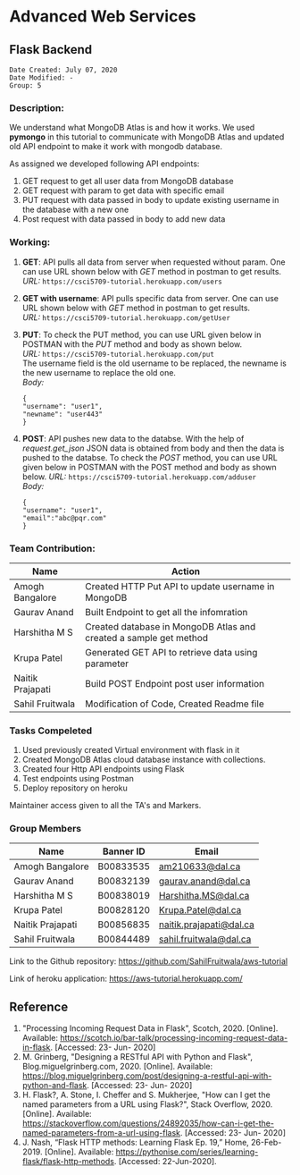 # Advanced Web Services
## Flask Backend
```
Date Created: July 07, 2020
Date Modified: -
Group: 5
```

### Description:
We understand what MongoDB Atlas is and how it works. We used **pymongo** in this tutorial to communicate with MongoDB Atlas and updated old API endpoint to make it work with mongodb database.

As assigned we developed following API endpoints:

1. GET request to get all user data from MongoDB database
2. GET request with param to get data with specific email
3. PUT request with data passed in body to update existing username in the database with a new one
4. Post request with data passed in body to add new data

### Working:

1. **GET**: API pulls all data from server when requested without param. One can use URL shown below with *GET* method in postman to get results.  
*URL:* `https://csci5709-tutorial.herokuapp.com/users`

2. **GET with username**: API pulls specific data from server. One can use URL shown below with *GET* method in postman to get results.  
*URL:* `https://csci5709-tutorial.herokuapp.com/getUser`

3. **PUT**: To check the PUT method, you can use URL given below in POSTMAN with the *PUT* method and body as shown below.  
*URL:* `https://csci5709-tutorial.herokuapp.com/put`  
The username field is the old username to be replaced, the newname is the new username to replace the old one.  
*Body:*
    ```
    {
    "username": "user1",
    "newname": "user443"
    }
    ``` 

4. **POST**: API pushes new data to the databse. With the help of _request.get_json_ JSON data is obtained from body and then the data is pushed to the databse. To check the *POST* method, you can use URL given below in POSTMAN with the POST method and body as shown below. 
*URL:* `https://csci5709-tutorial.herokuapp.com/adduser`  
*Body:*
    ```
    {
    "username": "user1",
    "email":"abc@pqr.com"
    }
    ``` 

### Team Contribution:

|      Name          | 							Action                                       |
|--------------------|-----------------------------------------------------------------------|
| Amogh Bangalore    | Created HTTP Put API to update username in MongoDB                    |
| Gaurav Anand       | Built Endpoint to get all the infomration                             |
| Harshitha M S      | Created database in MongoDB Atlas and created a sample get method     |
| Krupa Patel        | Generated GET API to retrieve data using parameter                    |
| Naitik Prajapati   | Build POST Endpoint post user information                             |
| Sahil Fruitwala    | Modification of Code, Created Readme file                             |

### Tasks Compeleted

1. Used previously created Virtual environment with flask in it
2. Created MongoDB Atlas cloud database instance with collections.
2. Created four Http API endpoints using Flask
3. Test endpoints using Postman
4. Deploy repository on heroku

Maintainer access given to all the TA's and Markers.

### Group Members

| Name               | Banner ID    | Email                   |
|--------------------|--------------|-------------------------|
| Amogh Bangalore    | B00833535    | am210633@dal.ca         |
| Gaurav Anand       | B00832139    | gaurav.anand@dal.ca     |
| Harshitha M S      | B00838019    | Harshitha.MS@dal.ca     |
| Krupa Patel        | B00828120    | Krupa.Patel@dal.ca      |
| Naitik Prajapati   | B00856835    | naitik.prajapati@dal.ca |
| Sahil Fruitwala    | B00844489    | sahil.fruitwala@dal.ca  |


Link to the Github repository: https://github.com/SahilFruitwala/aws-tutorial

Link of heroku application: https://aws-tutorial.herokuapp.com/

## Reference

1. "Processing Incoming Request Data in Flask", Scotch, 2020. [Online]. Available: https://scotch.io/bar-talk/processing-incoming-request-data-in-flask. [Accessed: 23- Jun- 2020]
2. M. Grinberg, "Designing a RESTful API with Python and Flask", Blog.miguelgrinberg.com, 2020. [Online]. Available: https://blog.miguelgrinberg.com/post/designing-a-restful-api-with-python-and-flask. [Accessed: 23- Jun- 2020]
3. H. Flask?, A. Stone, I. Cheffer and S. Mukherjee, "How can I get the named parameters from a URL using Flask?", Stack Overflow, 2020. [Online]. Available: https://stackoverflow.com/questions/24892035/how-can-i-get-the-named-parameters-from-a-url-using-flask. [Accessed: 23- Jun- 2020]
4. J. Nash, “Flask HTTP methods: Learning Flask Ep. 19,” Home, 26-Feb-2019. [Online]. Available: https://pythonise.com/series/learning-flask/flask-http-methods. [Accessed: 22-Jun-2020].

